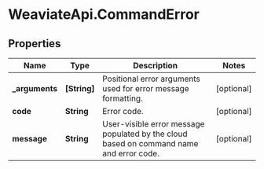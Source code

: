 # WeaviateApi.CommandError

## Properties
Name | Type | Description | Notes
------------ | ------------- | ------------- | -------------
**_arguments** | **[String]** | Positional error arguments used for error message formatting. | [optional] 
**code** | **String** | Error code. | [optional] 
**message** | **String** | User-visible error message populated by the cloud based on command name and error code. | [optional] 


